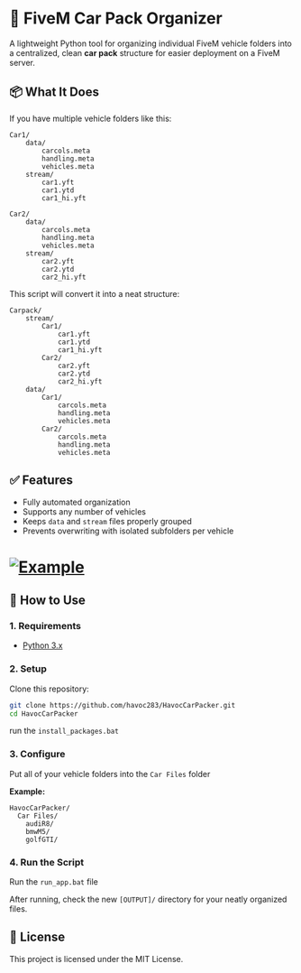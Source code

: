 
# 🚗 FiveM Car Pack Organizer

A lightweight Python tool for organizing individual FiveM vehicle folders into a centralized, clean **car pack** structure for easier deployment on a FiveM server.

## 📦 What It Does

If you have multiple vehicle folders like this:

```
Car1/
    data/
        carcols.meta
        handling.meta
        vehicles.meta
    stream/
        car1.yft
        car1.ytd
        car1_hi.yft

Car2/
    data/
        carcols.meta
        handling.meta
        vehicles.meta
    stream/
        car2.yft
        car2.ytd
        car2_hi.yft
```

This script will convert it into a neat structure:

```
Carpack/
    stream/
        Car1/
            car1.yft
            car1.ytd
            car1_hi.yft
        Car2/
            car2.yft
            car2.ytd
            car2_hi.yft
    data/
        Car1/
            carcols.meta
            handling.meta
            vehicles.meta
        Car2/
            carcols.meta
            handling.meta
            vehicles.meta
```

## ✅ Features

- Fully automated organization
- Supports any number of vehicles
- Keeps `data` and `stream` files properly grouped
- Prevents overwriting with isolated subfolders per vehicle


# [![Example](path/to/thumbnail.png)](https://jumpshare.com/embed/y7c6nl61AyRwp7sDnjrQ)



## 🚀 How to Use

### 1. Requirements

- [Python 3.x](https://www.python.org/downloads/)

### 2. Setup

Clone this repository:

```bash
git clone https://github.com/havoc283/HavocCarPacker.git
cd HavocCarPacker
```

run the `install_packages.bat`

### 3. Configure

Put all of your vehicle folders into the `Car Files` folder

**Example:**
```
HavocCarPacker/
  Car Files/
    audiR8/
    bmwM5/
    golfGTI/

```


### 4. Run the Script

Run the `run_app.bat` file

After running, check the new `[OUTPUT]/` directory for your neatly organized files.

## 📄 License

This project is licensed under the MIT License.

